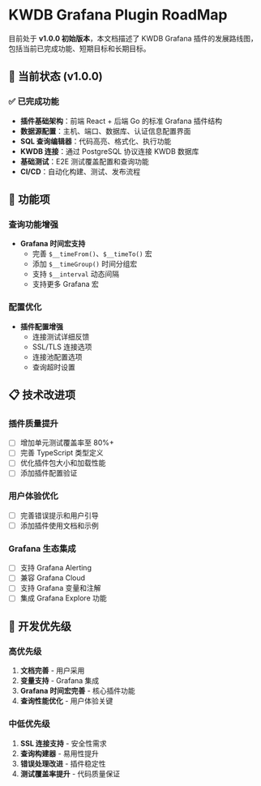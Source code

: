 # KWDB Grafana Plugin RoadMap

目前处于 **v1.0.0 初始版本**，本文档描述了 KWDB Grafana 插件的发展路线图，包括当前已完成功能、短期目标和长期目标。

## 🎯 当前状态 (v1.0.0)

### ✅ 已完成功能

- **插件基础架构**：前端 React + 后端 Go 的标准 Grafana 插件结构
- **数据源配置**：主机、端口、数据库、认证信息配置界面
- **SQL 查询编辑器**：代码高亮、格式化、执行功能
- **KWDB 连接**：通过 PostgreSQL 协议连接 KWDB 数据库
- **基础测试**：E2E 测试覆盖配置和查询功能
- **CI/CD**：自动化构建、测试、发布流程

## 🚀 功能项

### 查询功能增强

- **Grafana 时间宏支持**
  - 完善 `$__timeFrom()`、`$__timeTo()` 宏
  - 添加 `$__timeGroup()` 时间分组宏
  - 支持 `$__interval` 动态间隔
  - 支持更多 Grafana 宏

### 配置优化

- **插件配置增强**
  - 连接测试详细反馈
  - SSL/TLS 连接选项
  - 连接池配置选项
  - 查询超时设置

## 📋 技术改进项

### 插件质量提升

- [ ] 增加单元测试覆盖率至 80%+
- [ ] 完善 TypeScript 类型定义
- [ ] 优化插件包大小和加载性能
- [ ] 添加插件配置验证

### 用户体验优化

- [ ] 完善错误提示和用户引导
- [ ] 添加插件使用文档和示例

### Grafana 生态集成

- [ ] 支持 Grafana Alerting
- [ ] 兼容 Grafana Cloud
- [ ] 支持 Grafana 变量和注解
- [ ] 集成 Grafana Explore 功能

## 🔧 开发优先级

### 高优先级

1. **文档完善** - 用户采用
1. **变量支持** - Grafana 集成
1. **Grafana 时间宏完善** - 核心插件功能
1. **查询性能优化** - 用户体验关键

### 中低优先级

1. **SSL 连接支持** - 安全性需求
1. **查询构建器** - 易用性提升
1. **错误处理改进** - 插件稳定性
1. **测试覆盖率提升** - 代码质量保证
